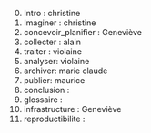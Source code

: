 0.	Intro : christine
1.	Imaginer : christine
2.	concevoir_planifier : Geneviève 
3.	collecter : alain
4.	traiter : violaine
5.	analyser: violaine 
6.	archiver: marie claude 
7.	publier: maurice
8.	conclusion : 
9.	glossaire :
10.	infrastructure : Geneviève
11.	reproductibilite :